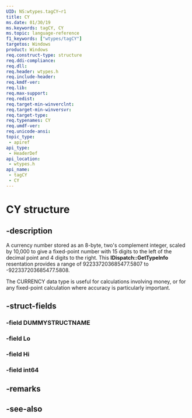 ```yaml
---
UID: NS:wtypes.tagCY~r1
title: CY
ms.date: 01/30/19
ms.keywords: tagCY, CY
ms.topic: language-reference
f1_keywords: ["wtypes/tagCY"]
targetos: Windows
product: Windows
req.construct-type: structure
req.ddi-compliance: 
req.dll: 
req.header: wtypes.h
req.include-header: 
req.kmdf-ver: 
req.lib: 
req.max-support: 
req.redist: 
req.target-min-winverclnt: 
req.target-min-winversvr: 
req.target-type: 
req.typenames: CY
req.umdf-ver: 
req.unicode-ansi: 
topic_type:
 - apiref
api_type:
 - HeaderDef
api_location:
 - wtypes.h
api_name:
 - tagCY
 - CY
---
```


# CY structure


## -description

A currency number stored as an 8-byte, two's complement integer, scaled by 10,000 to give a fixed-point number with 15 digits to the left of the decimal point and 4 digits to the right. This <b>IDispatch::GetTypeInfo</b> resentation provides a range of 922337203685477.5807 to -922337203685477.5808.

The CURRENCY data type is useful for calculations involving money, or for any fixed-point calculation where accuracy is particularly important.


## -struct-fields

### -field DUMMYSTRUCTNAME

### -field Lo

### -field Hi

### -field int64

## -remarks

## -see-also

